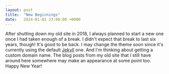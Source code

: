 ```yaml
---
layout: post
title:  "New Beginnings"
date:   2024-01-01 23:00:00 +0000
---
```


After shutting down my old site in 2018, I always planned to start a new one once I had taken enough of a break. I didn't expect that break to last six years, though! It's good to be back. I may change the theme soon since it's currently using the default [Jekyll](https://jekyllrb.com/) one. And I'm thinking about getting a custom domain name. The blog posts from my old site that I still have around here somewhere may make an appearance at some point too. Happy New Year!
